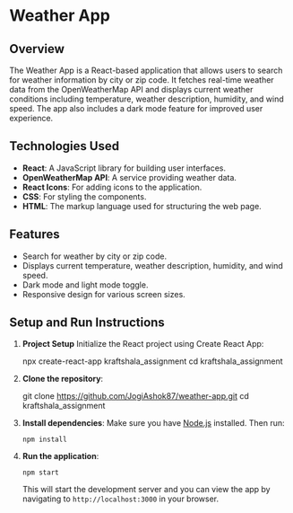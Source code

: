 # Weather App

## Overview

The Weather App is a React-based application that allows users to search for weather information by city or zip code. It fetches real-time weather data from the OpenWeatherMap API and displays current weather conditions including temperature, weather description, humidity, and wind speed. The app also includes a dark mode feature for improved user experience.

## Technologies Used

- **React**: A JavaScript library for building user interfaces.
- **OpenWeatherMap API**: A service providing weather data.
- **React Icons**: For adding icons to the application.
- **CSS**: For styling the components.
- **HTML**: The markup language used for structuring the web page.

## Features

- Search for weather by city or zip code.
- Displays current temperature, weather description, humidity, and wind speed.
- Dark mode and light mode toggle.
- Responsive design for various screen sizes.


## Setup and Run Instructions

1. **Project Setup**
    Initialize the React project using Create React App:

    npx create-react-app kraftshala_assignment cd kraftshala_assignment

2. **Clone the repository**:
    
    git clone https://github.com/JogiAshok87/weather-app.git
    cd kraftshala_assignment
    

3. **Install dependencies**:
    Make sure you have [Node.js](https://nodejs.org/) installed. Then run:
    ```
    npm install
    ```



4. **Run the application**:
    ```
    npm start
    ```

    This will start the development server and you can view the app by navigating to `http://localhost:3000` in your browser.

    